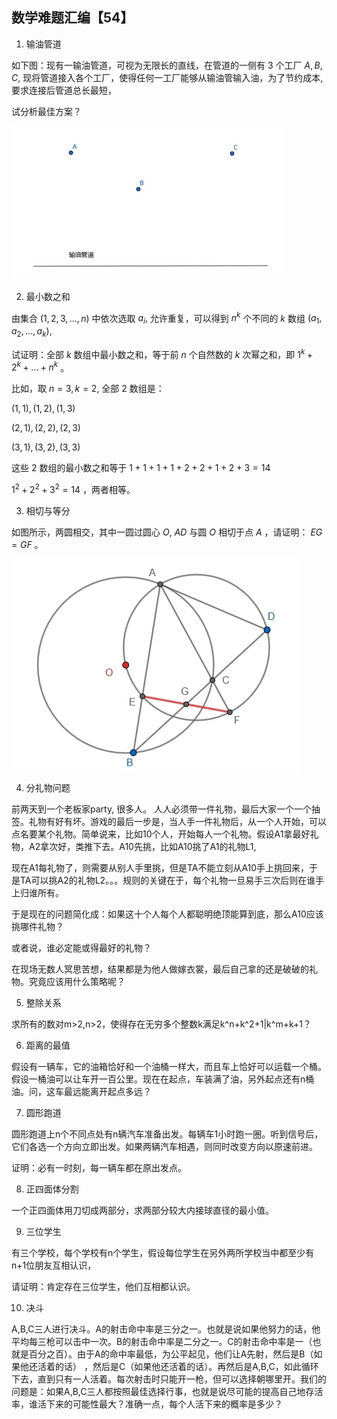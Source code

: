 ## 数学难题汇编【54】

1. 输油管道

如下图：现有一输油管道，可视为无限长的直线，在管道的一侧有 $3$ 个工厂 $A,B,C,$ 现将管道接入各个工厂，使得任何一工厂能够从输油管输入油，为了节约成本,要求连接后管道总长最短，

试分析最佳方案？

![输油管道](/pics/p54-1.png)

2. 最小数之和

由集合 $(1,2,3,...,n)$ 中依次选取 $a_i,$ 允许重复，可以得到 $n^k$ 个不同的 $k$ 数组 $(a_1,a_2,...,a_k),$ 

试证明：全部 $k$ 数组中最小数之和，等于前 $n$ 个自然数的 $k$ 次幂之和，即 $1^k+2^k+...+n^k$ 。

比如，取 $n=3,k=2,$ 全部 $2$ 数组是： 

$(1,1),(1,2),(1,3)$

$(2,1),(2,2),(2,3)$

$(3,1),(3,2),(3,3)$

这些 $2$ 数组的最小数之和等于 $1+1+1+1+2+2+1+2+3=14$

$1^2+2^2+3^2=14$ ，两者相等。

3. 相切与等分

如图所示，两圆相交，其中一圆过圆心 $O,$ $AD$ 与圆 $O$ 相切于点 $A$ ，请证明： $EG=GF$ 。

![如图](/pics/p49-1.png)

4. 分礼物问题

前两天到一个老板家party, 很多人。
人人必须带一件礼物，最后大家一个一个抽签。礼物有好有坏。游戏的最后一步是，当人手一件礼物后，从一个人开始，可以点名要某个礼物。简单说来，比如10个人，开始每人一个礼物。假设A1拿最好礼物，A2拿次好，类推下去。A10先挑，比如A10挑了A1的礼物L1,

现在A1每礼物了，则需要从别人手里挑，但是TA不能立刻从A10手上挑回来，于是TA可以挑A2的礼物L2。。。规则的关键在于，每个礼物一旦易手三次后则在谁手上归谁所有。

于是现在的问题简化成：如果这十个人每个人都聪明绝顶能算到底，那么A10应该挑哪件礼物？

或者说，谁必定能或得最好的礼物？

在现场无数人冥思苦想，结果都是为他人做嫁衣裳，最后自己拿的还是破破的礼物。究竟应该用什么策略呢？

5. 整除关系

求所有的数对m>2,n>2，使得存在无穷多个整数k满足k^n+k^2+1|k^m+k+1？

6. 距离的最值

假设有一辆车，它的油箱恰好和一个油桶一样大，而且车上恰好可以运载一个桶。假设一桶油可以让车开一百公里。现在在起点，车装满了油，另外起点还有n桶油。问，这车最远能离开起点多远？

7. 圆形跑道

圆形跑道上n个不同点处有n辆汽车准备出发。每辆车1小时跑一圈。听到信号后，它们各选一个方向立即出发。如果两辆汽车相遇，则同时改变方向以原速前进。

证明：必有一时刻，每一辆车都在原出发点。

8. 正四面体分割

一个正四面体用刀切成两部分，求两部分较大内接球直径的最小值。

9. 三位学生

有三个学校，每个学校有n个学生，假设每位学生在另外两所学校当中都至少有n+1位朋友互相认识，

请证明：肯定存在三位学生，他们互相都认识。

10. 决斗

A,B,C三人进行决斗。A的射击命中率是三分之一。也就是说如果他努力的话，他平均每三枪可以击中一次。B的射击命中率是二分之一。C的射击命中率是一（也就是百分之百）。由于A的命中率最低，为公平起见，他们让A先射，然后是B（如果他还活着的话） ，然后是C（如果他还活着的话）。再然后是A,B,C，如此循环下去，直到只有一人活着。每次射击时只能开一枪，但可以选择朝哪里开。我们的问题是：如果A,B,C三人都按照最佳选择行事，也就是说尽可能的提高自己地存活率，谁活下来的可能性最大？准确一点，每个人活下来的概率是多少？

